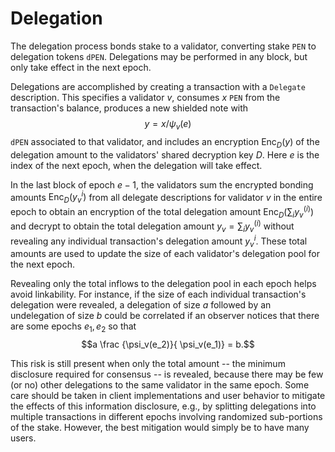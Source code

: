# Delegation

The delegation process bonds stake to a validator, converting stake `PEN` to
delegation tokens `dPEN`. Delegations may be performed in any block, but only
take effect in the next epoch.

Delegations are accomplished by creating a transaction with a
`Delegate` description.  This specifies a validator $v$,
consumes $x$ `PEN` from the transaction's balance, produces a new shielded note
with $$y = x / \psi_v(e)$$ `dPEN` associated to that validator, and includes an
encryption $\operatorname{Enc}_D(y)$ of the delegation amount to the validators'
shared decryption key $D$.  Here $e$ is the index of the next epoch, when the
delegation will take effect. 

In the last block of epoch $e-1$, the validators sum the encrypted bonding
amounts $\operatorname{Enc}_D(y_v^{i})$ from all delegate descriptions for
validator $v$ in the entire epoch to obtain an encryption of the total
delegation amount $\operatorname{Enc}_D(\sum_i y_v^{(i)})$ and decrypt to obtain
the total delegation amount $y_v = \sum_i y_v^{(i)}$ without revealing any
individual transaction's delegation amount $y_v^{i}$.  These total amounts are
used to update the size of each validator's delegation pool for the next epoch.

Revealing only the total inflows to the delegation pool in each epoch helps
avoid linkability.  For instance, if the size of each individual transaction's
delegation were revealed, a delegation of size $a$ followed by an undelegation
of size $b$ could be correlated if an observer notices that there are some
epochs $e_1, e_2$ so that $$a \frac {\psi_v(e_2)}{ \psi_v(e_1)} = b.$$

This risk is still present when only the total amount -- the minimum disclosure
required for consensus -- is revealed, because there may be few (or no) other
delegations to the same validator in the same epoch. Some care should be taken
in client implementations and user behavior to mitigate the effects of this
information disclosure, e.g., by splitting delegations into multiple
transactions in different epochs involving randomized sub-portions of the stake.
However, the best mitigation would simply be to have many users.
